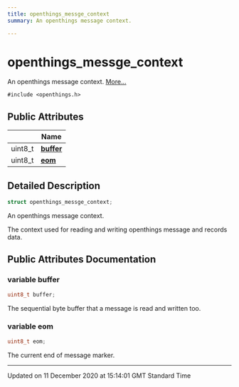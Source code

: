 ```yaml
---
title: openthings_messge_context
summary: An openthings message context.  

---
```


# openthings_messge_context




An openthings message context.  [More...](#detailed-description)


`#include <openthings.h>`



















## Public Attributes

|                | Name           |
| -------------- | -------------- |
| uint8_t | **[buffer](/doxybook2/mkdocs-readthedocs/Classes/structopenthings__messge__context/#variable-buffer)**  |
| uint8_t | **[eom](/doxybook2/mkdocs-readthedocs/Classes/structopenthings__messge__context/#variable-eom)**  |







## Detailed Description

```cpp
struct openthings_messge_context;
```

An openthings message context. 


























The context used for reading and writing openthings message and records data. 















## Public Attributes Documentation

### variable buffer

```cpp
uint8_t buffer;
```



























The sequential byte buffer that a message is read and written too. 


### variable eom

```cpp
uint8_t eom;
```



























The current end of message marker. 






-------------------------------

Updated on 11 December 2020 at 15:14:01 GMT Standard Time